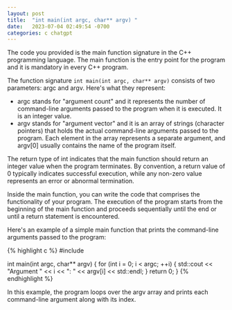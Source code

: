 ```yaml
---
layout: post
title:  "int main(int argc, char** argv) "
date:   2023-07-04 02:49:54 -0700
categories: c chatgpt
---
```


The code you provided is the main function signature in the C++ programming language. The main function is the entry point for the program and it is mandatory in every C++ program.

The function signature `int main(int argc, char** argv)` consists of two parameters: argc and argv. Here's what they represent:

 - argc stands for "argument count" and it represents the number of command-line arguments passed to the program when it is executed. It is an integer value.
 - argv stands for "argument vector" and it is an array of strings (character pointers) that holds the actual command-line arguments passed to the program. Each element in the array represents a separate argument, and argv[0] usually contains the name of the program itself.

The return type of int indicates that the main function should return an integer value when the program terminates. By convention, a return value of 0 typically indicates successful execution, while any non-zero value represents an error or abnormal termination.

Inside the main function, you can write the code that comprises the functionality of your program. The execution of the program starts from the beginning of the main function and proceeds sequentially until the end or until a return statement is encountered.

Here's an example of a simple main function that prints the command-line arguments passed to the program:


{% highlight c %}
#include <iostream>

int main(int argc, char** argv) {
    for (int i = 0; i < argc; ++i) {
        std::cout << "Argument " << i << ": " << argv[i] << std::endl;
    }
    return 0;
}
{% endhighlight %}

In this example, the program loops over the argv array and prints each command-line argument along with its index.

